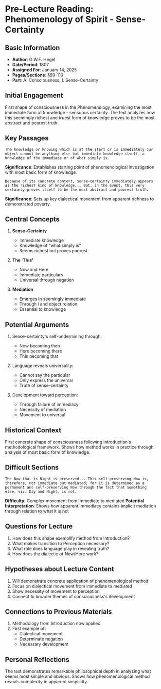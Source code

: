 # Pre-Lecture Reading: Phenomenology of Spirit - Sense-Certainty

## Basic Information
- **Author**: G.W.F. Hegel
- **Date/Period**: 1807
- **Assigned For**: January 14, 2025
- **Pages/Sections**: §90-110
- **Part**: A. Consciousness, I. Sense-Certainty

## Initial Engagement
First shape of consciousness in the Phenomenology, examining the most immediate form of knowledge - sensuous certainty. The text analyzes how this seemingly richest and truest form of knowledge proves to be the most abstract and poorest truth.

## Key Passages
```
The knowledge or knowing which is at the start or is immediately our object cannot be anything else but immediate knowledge itself, a knowledge of the immediate or of what simply is.
```
**Significance**: Establishes starting point of phenomenological investigation with most basic form of knowledge.

```
Because of its concrete content, sense-certainty immediately appears as the richest kind of knowledge... But, in the event, this very certainty proves itself to be the most abstract and poorest truth.
```
**Significance**: Sets up key dialectical movement from apparent richness to demonstrated poverty.

## Central Concepts
1. **Sense-Certainty**
   - Immediate knowledge
   - Knowledge of "what simply is"
   - Seems richest but proves poorest

2. **The 'This'**
   - Now and Here
   - Immediate particulars
   - Universal through negation

3. **Mediation**
   - Emerges in seemingly immediate
   - Through I and object relation
   - Essential to knowledge

## Potential Arguments
1. Sense-certainty's self-undermining through:
   - Now becoming then
   - Here becoming there
   - This becoming that

2. Language reveals universality:
   - Cannot say the particular
   - Only express the universal
   - Truth of sense-certainty

3. Development toward perception:
   - Through failure of immediacy
   - Necessity of mediation
   - Movement to universal

## Historical Context
First concrete shape of consciousness following Introduction's methodological framework. Shows how method works in practice through analysis of most basic form of knowledge.

## Difficult Sections
```
The Now that is Night is preserved... This self-preserving Now is, therefore, not immediate but mediated; for it is determined as a permanent and self-preserving Now through the fact that something else, viz. Day and Night, is not.
```
**Difficulty**: Complex movement from immediate to mediated
**Potential Interpretation**: Shows how apparent immediacy contains implicit mediation through relation to what it is not

## Questions for Lecture
1. How does this shape exemplify method from Introduction?
2. What makes transition to Perception necessary?
3. What role does language play in revealing truth?
4. How does the dialectic of Now/Here work?

## Hypotheses about Lecture Content
1. Will demonstrate concrete application of phenomenological method
2. Focus on dialectical movement from immediate to mediated
3. Show necessity of movement to perception
4. Connect to broader themes of consciousness's development

## Connections to Previous Materials
1. Methodology from Introduction now applied
2. First example of:
   - Dialectical movement
   - Determinate negation
   - Necessary development

## Personal Reflections
The text demonstrates remarkable philosophical depth in analyzing what seems most simple and obvious. Shows how phenomenological method reveals complexity in apparent simplicity.
